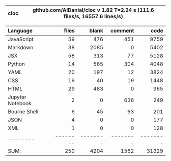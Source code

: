 cloc|github.com/AlDanial/cloc v 1.82  T=2.24 s (111.6 files/s, 16557.6 lines/s)
--- | ---

Language|files|blank|comment|code
:-------|-------:|-------:|-------:|-------:
JavaScript|59|476|451|9759
Markdown|38|2085|0|5402
JSX|58|313|77|5128
Python|14|565|304|4048
YAML|20|197|12|3824
CSS|19|40|19|1448
HTML|29|483|0|965
Jupyter Notebook|2|0|636|249
Bourne Shell|6|45|63|201
JSON|4|0|0|177
XML|1|0|0|128
--------|--------|--------|--------|--------
SUM:|250|4204|1562|31329
